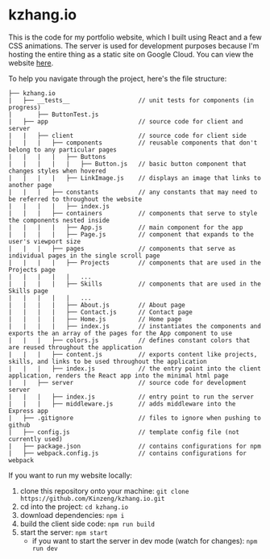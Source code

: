 # kzhang.io

This is the code for my portfolio website, which I built using React and a few CSS animations. The server is used for development purposes because I'm hosting the entire thing as a static site on Google Cloud. You can view the website [here](http://kzhang.io).

To help you navigate through the project, here's the file structure:

```
├── kzhang.io
|   ├── __tests__                   // unit tests for components (in progress)
|       ├── ButtonTest.js
|   ├── app                         // source code for client and server
|   |   ├── client                  // source code for client side
|   |   |   ├── components          // reusable components that don't belong to any particular pages
|   |   |   |   ├── Buttons
|   |   |   |   |   ├── Button.js   // basic button component that changes styles when hovered
|   |   |   |   ├── LinkImage.js    // displays an image that links to another page
|   |   |   ├── constants           // any constants that may need to be referred to throughout the website
|   |   |   |   ├── index.js
|   |   |   ├── containers          // components that serve to style the components nested inside
|   |   |   |   ├── App.js          // main component for the app
|   |   |   |   ├── Page.js         // component that expands to the user's viewport size
|   |   |   ├── pages               // components that serve as individual pages in the single scroll page
|   |   |   |   ├── Projects        // components that are used in the Projects page
|   |   |   |   |   ...
|   |   |   |   ├── Skills          // components that are used in the Skills page
|   |   |   |   |   ...
|   |   |   |   ├── About.js        // About page
|   |   |   |   ├── Contact.js      // Contact page
|   |   |   |   ├── Home.js         // Home page
|   |   |   |   ├── index.js        // instantiates the components and exports the an array of the pages for the App component to use
|   |   |   ├── colors.js           // defines constant colors that are reused throughout the application
|   |   |   ├── content.js          // exports content like projects, skills, and links to be used throughout the application
|   |   |   ├── index.js            // the entry point into the client application, renders the React app into the minimal html page
|   |   ├── server                  // source code for development server
|   |   |   ├── index.js            // entry point to run the server
|   |   |   ├── middleware.js       // adds middleware into the Express app
|   ├── .gitignore                  // files to ignore when pushing to github
|   ├── config.js                   // template config file (not currently used)
|   ├── package.json                // contains configurations for npm
|   ├── webpack.config.js           // contains configurations for webpack
```

If you want to run my website locally:
  1. clone this repository onto your machine: `git clone https://github.com/Kinzeng/kzhang.io.git`
  2. cd into the project: `cd kzhang.io`
  3. download dependencies: `npm i`
  4. build the client side code: `npm run build`
  5. start the server: `npm start`
      * if you want to start the server in dev mode (watch for changes): `npm run dev`
